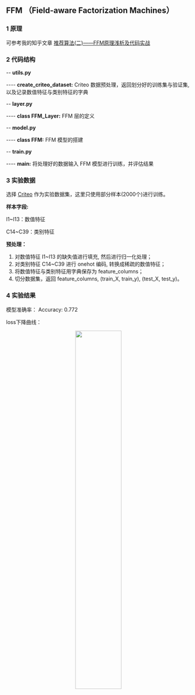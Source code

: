 ## FFM （Field-aware Factorization Machines）

### 1 原理

可参考我的知乎文章 [推荐算法(二)——FFM原理浅析及代码实战](https://zhuanlan.zhihu.com/p/348596108)

### 2 代码结构

-- **utils.py**

---- **create_criteo_dataset:** Criteo 数据预处理，返回划分好的训练集与验证集,以及记录数值特征与类别特征的字典

-- **layer.py**

---- **class FFM_Layer:** FFM 层的定义

-- **model.py**

---- **class FFM:**  FFM 模型的搭建

-- **train.py**

---- **main:** 将处理好的数据输入 FFM 模型进行训练，并评估结果


### 3 实验数据

选择 [Criteo](https://github.com/jc-LeeHub/Recommend-System-TF2.0/blob/master/Data/train.txt) 作为实验数据集，这里只使用部分样本(2000个)进行训练。

**样本字段:**

I1~I13：数值特征

C14~C39：类别特征

**预处理：**
1. 对数值特征 I1~I13 的缺失值进行填充, 然后进行归一化处理；
2. 对类别特征 C14~C39 进行 onehot 编码, 转换成稀疏的数值特征；
3. 将数值特征与类别特征用字典保存为 feature_columns；
3. 切分数据集，返回 feature_columns, (train_X, train_y), (test_X, test_y)。

### 4 实验结果

模型准确率： Accuracy: 0.772

loss下降曲线：

<div align=center><img src="https://github.com/jc-LeeHub/Recommend-System-tf2.0/blob/master/image/FFM_loss.png" width="50%;" style="float:center"/></div>
